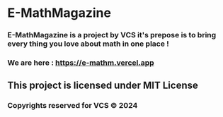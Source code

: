 # E-MathMagazine
### E-MathMagazine is a project by VCS it's prepose is to bring every thing you love about math in one place !  
### We are here : https://e-mathm.vercel.app
## This project is licensed under MIT License
### Copyrights reserved for VCS © 2024
